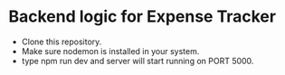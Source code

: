 # Backend logic for Expense Tracker

* Clone this repository.
* Make sure nodemon is installed in your system.
* type npm run dev and server will start running on PORT 5000.